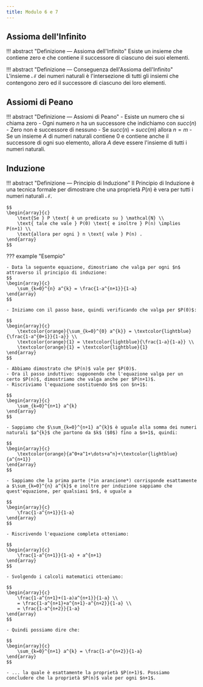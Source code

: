 ```yaml
---
title: Modulo 6 e 7
---
```


## Assioma dell'Infinito
!!! abstract "Definizione ― Assioma dell'Infinito"
    Esiste un insieme che contiene zero e che contiene il successore di ciascuno dei suoi elementi.

!!! abstract "Definizione ― Conseguenza dell'Assioma dell'Infinito"
    L'insieme $\mathcal{N}$ dei numeri naturali è l'intersezione di tutti gli insiemi che contengono zero ed il successore di ciascuno dei loro elementi.

## Assiomi di Peano
!!! abstract "Definizione ― Assiomi di Peano"
    - Esiste un numero che si chiama zero
    - Ogni numero $n$ ha un successore che indichiamo con *succ*($n$)
    - Zero non è successore di nessuno
    - Se *succ*($n$) = *succ*($m$) allora $n = m$
    - Se un insieme $A$ di numeri naturali contiene $0$ e contiene anche il successore di ogni suo elemento, allora $A$ deve essere l'insieme di tutti i numeri naturali.

## Induzione
!!! abstract "Definizione ― Principio di Induzione"
	Il Principio di Induzione è una tecnica formale per dimostrare che una proprietà $P(n)$ è vera per tutti i numeri naturali $\mathcal{N}$.

	$$
	\begin{array}{c}
		\text{Se } P \text{ è un predicato su } \mathcal{N} \\
		\text{ tale che vale } P(0) \text{ e inoltre } P(n) \implies P(n+1) \\
		\text{allora per ogni } n \text{ vale } P(n) .
	\end{array}
	$$


??? example "Esempio"
	
	- Data la seguente equazione, dimostriamo che valga per ogni $n$ attraverso il principio di induzione:
	$$
	\begin{array}{c}
		\sum_{k=0}^{n} a^{k} = \frac{1-a^{n+1}}{1-a}
	\end{array}
	$$

	- Iniziamo con il passo base, quindi verificando che valga per $P(0)$:

	$$
	\begin{array}{c}
		\textcolor{orange}{\sum_{k=0}^{0} a^{k}} = \textcolor{lightblue}{\frac{1-a^{0+1}}{1-a}} \\
        \textcolor{orange}{1} = \textcolor{lightblue}{\frac{1-a}{1-a}} \\
        \textcolor{orange}{1} = \textcolor{lightblue}{1}
	\end{array}
	$$

	- Abbiamo dimostrato che $P(n)$ vale per $P(0)$.
	- Ora il passo induttivo: supponendo che l'equazione valga per un certo $P(n)$, dimostriamo che valga anche per $P(n+1)$.
	- Riscriviamo l'equazione sostituendo $n$ con $n+1$:

	$$
	\begin{array}{c}
		\sum_{k=0}^{n+1} a^{k}
	\end{array}
	$$

	- Sappiamo che $\sum_{k=0}^{n+1} a^{k}$ è uguale alla somma dei numeri naturali $a^{k}$ che partono da $k$ ($0$) fino a $n+1$, quindi:

	$$
	\begin{array}{c}
		\textcolor{orange}{a^0+a^1+\dots+a^n}+\textcolor{lightblue}{a^{n+1}}
	\end{array}
	$$
	 
	- Sappiamo che la prima parte (*in arancione*) corrisponde esattamente a $\sum_{k=0}^{n} a^{k}$ e inoltre per induzione sappiamo che quest'equazione, per qualsiasi $n$, è uguale a 

	$$
	\begin{array}{c}
		\frac{1-a^{n+1}}{1-a}
	\end{array}
	$$

	- Riscrivendo l'equazione completa otteniamo:

	$$
	\begin{array}{c}
		\frac{1-a^{n+1}}{1-a} + a^{n+1}
	\end{array}
	$$

	- Svolgendo i calcoli matematici otteniamo:

	$$
	\begin{array}{c}
		\frac{1-a^{n+1}+(1-a)a^{n+1}}{1-a} \\
		= \frac{1-a^{n+1}+a^{n+1}-a^{n+2}}{1-a} \\
		= \frac{1-a^{n+2}}{1-a}
	\end{array}
	$$

	- Quindi possiamo dire che:

	$$
	\begin{array}{c}
		\sum_{k=0}^{n+1} a^{k} = \frac{1-a^{n+2}}{1-a}
	\end{array}
	$$

	- ... la quale è esattamente la proprietà $P(n+1)$. Possiamo concludere che la proprietà $P(n)$ vale per ogni $n+1$.

